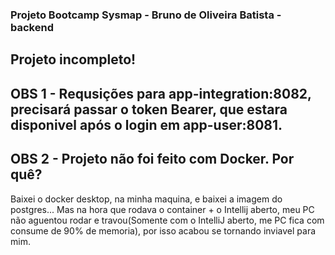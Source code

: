 ### Projeto Bootcamp Sysmap - Bruno de Oliveira Batista - backend

## Projeto incompleto!

## OBS 1 - Requsições para app-integration:8082, precisará passar o token Bearer, que estara disponivel após o login em app-user:8081.

## OBS 2 - Projeto não foi feito com Docker. Por quê?
  Baixei o docker desktop, na minha maquina, e baixei a imagem do postgres... Mas na hora que rodava o container + o Intellij aberto, meu PC não aguentou rodar e travou(Somente com o IntelliJ aberto, me PC fica com consume de 90% de memoria), por isso acabou se tornando inviavel para mim.



